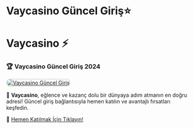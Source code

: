 # Vaycasino Güncel Giriş⭐

# Vaycasino ⚡

### 🏆 Vaycasino Güncel Giriş 2024  

<a href="http://t.ly/MRT" title="Vaycasino Güncel Giriş" rel="nofollow">  
<img src="https://i.hizliresim.com/1d7hvuc.png" alt="Vaycasino Güncel Giriş" style="max-width: 100%; border: 2px solid #ddd; border-radius: 10px;">  
</a>  

🎰 **Vaycasino**, eğlence ve kazanç dolu bir dünyaya adım atmanın en doğru adresi! Güncel giriş bağlantısıyla hemen katılın ve avantajlı fırsatları keşfedin.  

🔗 [Hemen Katılmak İçin Tıklayın!](http://t.ly/MRT)  
